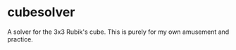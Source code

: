 cubesolver
==========

A solver for the 3x3 Rubik's cube. This is purely for my own amusement and practice. 
